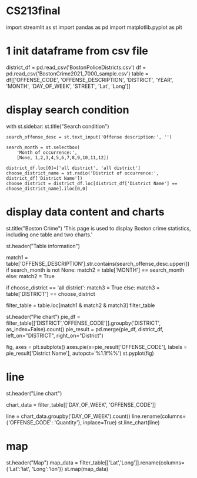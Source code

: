 # CS213final
import streamlit as st
import pandas as pd
import matplotlib.pyplot as plt

# 1 init dataframe from csv file
district_df = pd.read_csv('BostonPoliceDistricts.csv')
df = pd.read_csv('BostonCrime2021_7000_sample.csv')
table = df[['OFFENSE_CODE', 'OFFENSE_DESCRIPTION', 'DISTRICT', 'YEAR', 'MONTH', 'DAY_OF_WEEK', 'STREET',
            'Lat', 'Long']]

# display search condition
with st.sidebar:
    st.title("Search condition")

    search_offense_desc = st.text_input('Offense description:', '')

    search_month = st.selectbox(
        'Month of occurrence:',
        [None, 1,2,3,4,5,6,7,8,9,10,11,12])

    district_df.loc[0]=['all district', 'all district']
    choose_district_name = st.radio('District of occurrence:', district_df['District Name'])
    choose_district = district_df.loc[district_df['District Name'] == choose_district_name].iloc[0,0]


# display data content and charts
st.title("Boston Crime")
'This page is used to display Boston crime statistics, including one table and two charts.'

st.header("Table information")

match1 = table['OFFENSE_DESCRIPTION'].str.contains(search_offense_desc.upper())
if search_month is not None:
    match2 = table['MONTH'] == search_month
else:
    match2 = True

if choose_district == 'all district':
    match3 = True
else:
    match3 = table['DISTRICT'] == choose_district

filter_table = table.loc[match1 & match2 & match3]
filter_table

st.header("Pie chart")
pie_df = filter_table[['DISTRICT','OFFENSE_CODE']].groupby('DISTRICT', as_index=False).count()
pie_result = pd.merge(pie_df, district_df, left_on="DISTRICT", right_on="District")

fig, axes = plt.subplots()
axes.pie(x=pie_result['OFFENSE_CODE'], labels = pie_result['District Name'], autopct='%1.1f%%')
st.pyplot(fig)

# line
st.header("Line chart")

chart_data = filter_table[['DAY_OF_WEEK', 'OFFENSE_CODE']]

line = chart_data.groupby('DAY_OF_WEEK').count()
line.rename(columns={'OFFENSE_CODE': 'Quantity'}, inplace=True)
st.line_chart(line)

# map
st.header("Map")
map_data = filter_table[['Lat','Long']].rename(columns={'Lat':'lat', 'Long':'lon'})
st.map(map_data)
